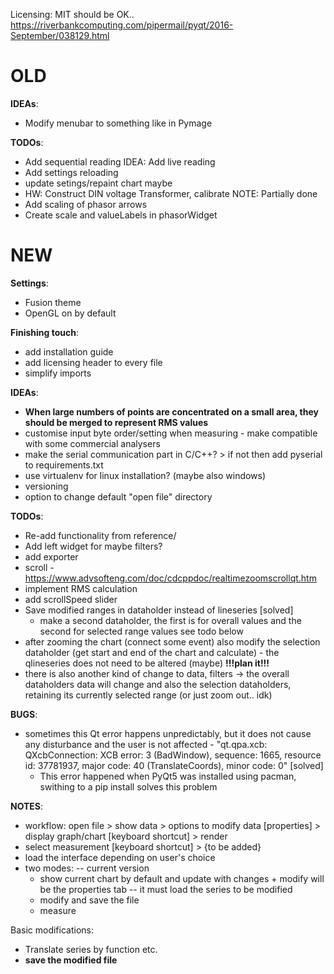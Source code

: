 Licensing: MIT should be OK.. https://riverbankcomputing.com/pipermail/pyqt/2016-September/038129.html

# OLD

**IDEAs**:
 - Modify menubar to something like in Pymage

**TODOs**:
 - Add sequential reading IDEA: Add live reading
 - Add settings reloading
 - update setings/repaint chart maybe
 - HW: Construct DIN voltage Transformer, calibrate    NOTE: Partially done
 - Add scaling of phasor arrows
 - Create scale and valueLabels in phasorWidget

# NEW

**Settings**:
 - Fusion theme
 - OpenGL on by default

**Finishing touch**:
 - add installation guide
 - add licensing header to every file
 - simplify imports

**IDEAs**:
  - **When large numbers of points are concentrated on a small area, they should be merged to represent RMS values**
  - customise input byte order/setting when measuring - make compatible with some commercial analysers
  - make the serial communication part in C/C++? > if not then add pyserial to requirements.txt
  - use virtualenv for linux installation? (maybe also windows)
  - versioning
  - option to change default "open file" directory

**TODOs**:
 - Re-add functionality from reference/
 - Add left widget for maybe filters?
 - add exporter
 - scroll - https://www.advsofteng.com/doc/cdcppdoc/realtimezoomscrollqt.htm
 - implement RMS calculation
 - add scrollSpeed slider
 - Save modified ranges in dataholder instead of lineseries [solved]
    - make a second dataholder, the first is for overall values and the second for selected range values see todo below
 - after zooming the chart (connect some event) also modify the selection dataholder (get start and end of the chart and calculate) - the qlineseries does not need to be altered (maybe) **!!!plan it!!!**
 - there is also another kind of change to data, filters -> the overall dataholders data will change and also the selection dataholders, retaining its currently selected range (or just zoom out.. idk)

**BUGS**:
 - sometimes this Qt error happens unpredictably, but it does not cause any disturbance and the user is not affected - "qt.qpa.xcb: QXcbConnection: XCB error: 3 (BadWindow), sequence: 1665, resource id: 37781937, major code: 40 (TranslateCoords), minor code: 0" [solved]
    - This error happened when PyQt5 was installed using pacman, swithing to a pip install solves this problem

**NOTES**:
 - workflow: open file > show data > options to modify data [properties] > display graph/chart [keyboard shortcut] > render
 - select measurement [keyboard shortcut] > {to be added}
 - load the interface depending on user's choice
 - two modes: -- current version
    - show current chart by default and update with changes + modify will be the properties tab -- it must load the series to be modified
    - modify and save the file
    - measure

Basic modifications:
 - Translate series by function etc.
 - **save the modified file**
